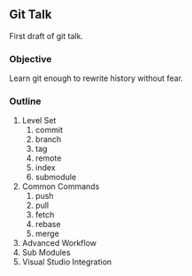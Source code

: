 Git Talk
--------

First draft of git talk.

### Objective

Learn git enough to rewrite history without fear.

### Outline

1. Level Set
    1. commit
    1. branch
    1. tag
    1. remote
    1. index
    1. submodule
1. Common Commands
    1. push
    1. pull
    1. fetch
    1. rebase
    1. merge
1. Advanced Workflow
1. Sub Modules
1. Visual Studio Integration